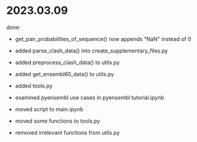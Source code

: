 # 2023.03.09

done:

- get_pair_probabilities_of_sequence() now appends "NaN" instead of 0

- added parse_clash_data() into create_supplementary_files.py

- added preprocess_clash_data() to utils.py

- added get_ensembl60_data() to utils.py

- added tools.py

- examined pyensembl use cases in pyensembl tutorial.ipynb

- moved script to main.ipynb

- moved some functions to tools.py

- removed irrelevant functions from utils.py
